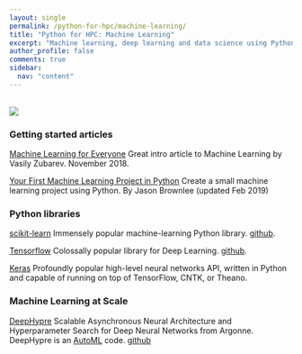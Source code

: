 ```yaml
---
layout: single
permalink: /python-for-hpc/machine-learning/
title: "Python for HPC: Machine Learning"
excerpt: "Machine learning, deep learning and data science using Python"
author_profile: false
comments: true
sidebar:
  nav: "content"
---
```


<br />

<img src="{{site.baseurl}}//images/machine_learning_graphic.png">

### Getting started articles

[Machine Learning for Everyone](https://vas3k.com/blog/machine_learning) Great intro article to Machine Learning by  Vasily Zubarev. November 2018.

[Your First Machine Learning Project in Python](https://machinelearningmastery.com/machine-learning-in-python-step-by-step) Create a small machine learning project using Python. By Jason Brownlee (updated Feb 2019)

### Python libraries

[scikit-learn](https://scikit-learn.org) Immensely popular machine-learning Python library. [github](https://github.com/scikit-learn/scikit-learn).

[Tensorflow](https://www.tensorflow.org/) Colossally popular library for Deep Learning. [github](https://github.com/tensorflow/tensorflow).

[Keras](https://keras.io/) Profoundly popular high-level neural networks API, written in Python and capable of running on top of TensorFlow, CNTK, or Theano. 

### Machine Learning at Scale

[DeepHypre](https://deephyper.readthedocs.io/) Scalable Asynchronous Neural Architecture and Hyperparameter Search for Deep Neural Networks from Argonne. DeepHypre is an [AutoML](https://www.automl.org/automl/) code. [github](https://github.com/deephyper/deephyper)
